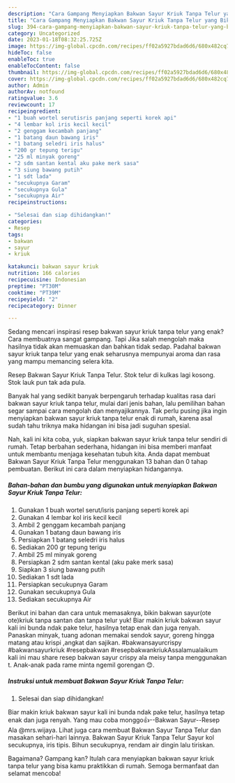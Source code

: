 ```yaml
---
description: "Cara Gampang Menyiapkan Bakwan Sayur Kriuk Tanpa Telur yang Bikin Ngiler, Buat Buka Puasa Enak"
title: "Cara Gampang Menyiapkan Bakwan Sayur Kriuk Tanpa Telur yang Bikin Ngiler, Buat Buka Puasa Enak"
slug: 394-cara-gampang-menyiapkan-bakwan-sayur-kriuk-tanpa-telur-yang-bikin-ngiler-buat-buka-puasa-enak
category: Uncategorized
date: 2023-01-18T08:32:25.725Z
image: https://img-global.cpcdn.com/recipes/ff02a5927bdad6d6/680x482cq70/bakwan-sayur-kriuk-tanpa-telur-foto-resep-utama.jpg
hideToc: false
enableToc: true
enableTocContent: false
thumbnail: https://img-global.cpcdn.com/recipes/ff02a5927bdad6d6/680x482cq70/bakwan-sayur-kriuk-tanpa-telur-foto-resep-utama.jpg
cover: https://img-global.cpcdn.com/recipes/ff02a5927bdad6d6/680x482cq70/bakwan-sayur-kriuk-tanpa-telur-foto-resep-utama.jpg
author: Admin
authorAv: notfound
ratingvalue: 3.6
reviewcount: 17
recipeingredient:
- "1 buah wortel serutisris panjang seperti korek api"
- "4 lembar kol iris kecil kecil"
- "2 genggam kecambah panjang"
- "1 batang daun bawang iris"
- "1 batang seledri iris halus"
- "200 gr tepung terigu"
- "25 ml minyak goreng"
- "2 sdm santan kental aku pake merk sasa"
- "3 siung bawang putih"
- "1 sdt lada"
- "secukupnya Garam"
- "secukupnya Gula"
- "secukupnya Air"
recipeinstructions:

- "Selesai dan siap dihidangkan!"
categories:
- Resep
tags:
- bakwan
- sayur
- kriuk

katakunci: bakwan sayur kriuk 
nutrition: 166 calories
recipecuisine: Indonesian
preptime: "PT30M"
cooktime: "PT39M"
recipeyield: "2"
recipecategory: Dinner

---
```



Sedang mencari inspirasi resep bakwan sayur kriuk tanpa telur yang enak? Cara membuatnya sangat gampang. Tapi Jika salah mengolah maka hasilnya tidak akan memuaskan dan bahkan tidak sedap. Padahal bakwan sayur kriuk tanpa telur yang enak seharusnya mempunyai aroma dan rasa yang mampu memancing selera kita.


Resep Bakwan Sayur Kriuk Tanpa Telur. Stok telur di kulkas lagi kosong. Stok lauk pun tak ada pula.

Banyak hal yang sedikit banyak berpengaruh terhadap kualitas rasa dari bakwan sayur kriuk tanpa telur, mulai dari jenis bahan, lalu pemilihan bahan segar sampai cara mengolah dan menyajikannya. Tak perlu pusing jika ingin menyiapkan bakwan sayur kriuk tanpa telur enak di rumah, karena asal sudah tahu triknya maka hidangan ini bisa jadi suguhan spesial.


Nah, kali ini kita coba, yuk, siapkan bakwan sayur kriuk tanpa telur sendiri di rumah. Tetap berbahan sederhana, hidangan ini bisa memberi manfaat untuk membantu menjaga kesehatan tubuh kita. Anda dapat membuat Bakwan Sayur Kriuk Tanpa Telur menggunakan 13 bahan dan 0 tahap pembuatan. Berikut ini cara dalam menyiapkan hidangannya.

<!--inarticleads1-->

##### Bahan-bahan dan bumbu yang digunakan untuk menyiapkan Bakwan Sayur Kriuk Tanpa Telur:

1. Gunakan 1 buah wortel serut/isris panjang seperti korek api
1. Gunakan 4 lembar kol iris kecil kecil
1. Ambil 2 genggam kecambah panjang
1. Gunakan 1 batang daun bawang iris
1. Persiapkan 1 batang seledri iris halus
1. Sediakan 200 gr tepung terigu
1. Ambil 25 ml minyak goreng
1. Persiapkan 2 sdm santan kental (aku pake merk sasa)
1. Siapkan 3 siung bawang putih
1. Sediakan 1 sdt lada
1. Persiapkan secukupnya Garam
1. Gunakan secukupnya Gula
1. Sediakan secukupnya Air


Berikut ini bahan dan cara untuk memasaknya, bikin bakwan sayur(ote ote)kriuk tanpa santan dan tanpa telur yuk! Biar makin kriuk bakwan sayur kali ini bunda ndak pake telur, hasilnya tetap enak dan juga renyah. Panaskan minyak, tuang adonan memakai sendok sayur, goreng hingga matang atau krispi ,angkat dan sajikan. #bakwansayurcrispy #bakwansayurkriuk #resepbakwan #resepbakwankriukAssalamualaikum kali ini mau share resep bakwan sayur crispy ala meisy tanpa menggunakan t. Anak-anak pada rame minta ngemil gorengan 😊. 

<!--inarticleads2-->

##### Instruksi untuk membuat Bakwan Sayur Kriuk Tanpa Telur:


1. Selesai dan siap dihidangkan!

Biar makin kriuk bakwan sayur kali ini bunda ndak pake telur, hasilnya tetap enak dan juga renyah. Yang mau coba monggo👍--Bakwan Sayur--Resep Ala @mrs.wijaya. Lihat juga cara membuat Bakwan Sayur Tanpa Telur dan masakan sehari-hari lainnya. Bakwan Sayur Kriuk Tanpa Telur Sayur kol secukupnya, iris tipis. Bihun secukupnya, rendam air dingin lalu tiriskan. 

Bagaimana? Gampang kan? Itulah cara menyiapkan bakwan sayur kriuk tanpa telur yang bisa kamu praktikkan di rumah. Semoga bermanfaat dan selamat mencoba!

